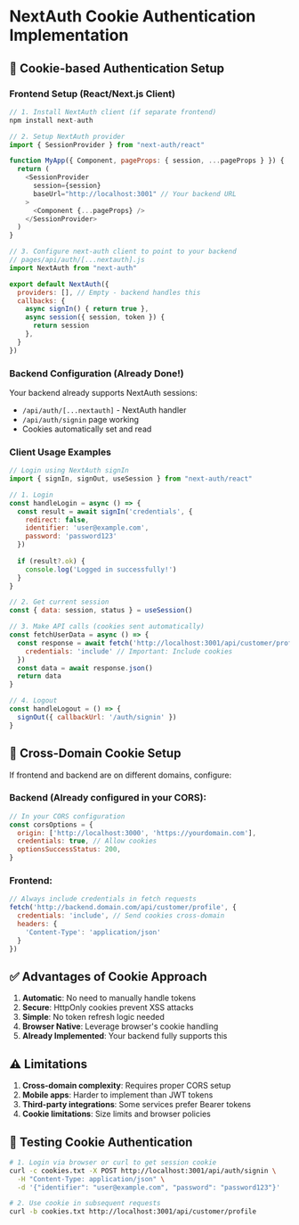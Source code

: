 # NextAuth Cookie Authentication Implementation

## 🍪 **Cookie-based Authentication Setup**

### Frontend Setup (React/Next.js Client)

```javascript
// 1. Install NextAuth client (if separate frontend)
npm install next-auth

// 2. Setup NextAuth provider
import { SessionProvider } from "next-auth/react"

function MyApp({ Component, pageProps: { session, ...pageProps } }) {
  return (
    <SessionProvider 
      session={session}
      baseUrl="http://localhost:3001" // Your backend URL
    >
      <Component {...pageProps} />
    </SessionProvider>
  )
}

// 3. Configure next-auth client to point to your backend
// pages/api/auth/[...nextauth].js
import NextAuth from "next-auth"

export default NextAuth({
  providers: [], // Empty - backend handles this
  callbacks: {
    async signIn() { return true },
    async session({ session, token }) {
      return session
    },
  }
})
```

### Backend Configuration (Already Done!)

Your backend already supports NextAuth sessions:
- `/api/auth/[...nextauth]` - NextAuth handler
- `/api/auth/signin` page working
- Cookies automatically set and read

### Client Usage Examples

```javascript
// Login using NextAuth signIn
import { signIn, signOut, useSession } from "next-auth/react"

// 1. Login
const handleLogin = async () => {
  const result = await signIn('credentials', {
    redirect: false,
    identifier: 'user@example.com',
    password: 'password123'
  })
  
  if (result?.ok) {
    console.log('Logged in successfully!')
  }
}

// 2. Get current session
const { data: session, status } = useSession()

// 3. Make API calls (cookies sent automatically)
const fetchUserData = async () => {
  const response = await fetch('http://localhost:3001/api/customer/profile', {
    credentials: 'include' // Important: Include cookies
  })
  const data = await response.json()
  return data
}

// 4. Logout
const handleLogout = () => {
  signOut({ callbackUrl: '/auth/signin' })
}
```

## 🔧 **Cross-Domain Cookie Setup**

If frontend and backend are on different domains, configure:

### Backend (Already configured in your CORS):
```javascript
// In your CORS configuration
const corsOptions = {
  origin: ['http://localhost:3000', 'https://yourdomain.com'], 
  credentials: true, // Allow cookies
  optionsSuccessStatus: 200,
}
```

### Frontend:
```javascript
// Always include credentials in fetch requests
fetch('http://backend.domain.com/api/customer/profile', {
  credentials: 'include', // Send cookies cross-domain
  headers: {
    'Content-Type': 'application/json'
  }
})
```

## ✅ **Advantages of Cookie Approach**

1. **Automatic**: No need to manually handle tokens
2. **Secure**: HttpOnly cookies prevent XSS attacks  
3. **Simple**: No token refresh logic needed
4. **Browser Native**: Leverage browser's cookie handling
5. **Already Implemented**: Your backend fully supports this

## ⚠️ **Limitations**

1. **Cross-domain complexity**: Requires proper CORS setup
2. **Mobile apps**: Harder to implement than JWT tokens
3. **Third-party integrations**: Some services prefer Bearer tokens
4. **Cookie limitations**: Size limits and browser policies

## 🧪 **Testing Cookie Authentication**

```bash
# 1. Login via browser or curl to get session cookie
curl -c cookies.txt -X POST http://localhost:3001/api/auth/signin \
  -H "Content-Type: application/json" \
  -d '{"identifier": "user@example.com", "password": "password123"}'

# 2. Use cookie in subsequent requests  
curl -b cookies.txt http://localhost:3001/api/customer/profile
```
